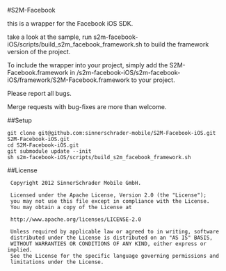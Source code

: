 #S2M-Facebook

this is a wrapper for the Facebook iOS SDK.

take a look at the sample, run s2m-facebook-iOS/scripts/build_s2m_facebook_framework.sh to build the framework version of the project.

To include the wrapper into your project, simply add the S2M-Facebook.framework in /s2m-facebook-iOS/s2m-facebook-iOS/framework/S2M-Facebook.framework to your project.

Please report all bugs.

Merge requests with bug-fixes are more than welcome.

##Setup

	git clone git@github.com:sinnerschrader-mobile/S2M-Facebook-iOS.git S2M-Facebook-iOS.git
	cd S2M-Facebook-iOS.git
	git submodule update --init
	sh s2m-facebook-iOS/scripts/build_s2m_facebook_framework.sh

##License

	 Copyright 2012 SinnerSchrader Mobile GmbH.
	 
	 Licensed under the Apache License, Version 2.0 (the "License");
	 you may not use this file except in compliance with the License.
	 You may obtain a copy of the License at
	 
	 http://www.apache.org/licenses/LICENSE-2.0
	 
	 Unless required by applicable law or agreed to in writing, software
	 distributed under the License is distributed on an "AS IS" BASIS,
	 WITHOUT WARRANTIES OR CONDITIONS OF ANY KIND, either express or implied.
	 See the License for the specific language governing permissions and
	 limitations under the License.
	



